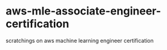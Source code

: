 # aws-mle-associate-engineer-certification
scratchings on aws machine learning engineer certification
